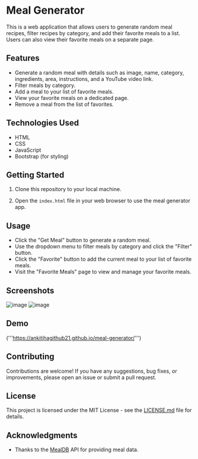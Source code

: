 # Meal Generator

This is a web application that allows users to generate random meal recipes, filter recipes by category, and add their favorite meals to a list. Users can also view their favorite meals on a separate page.

## Features

- Generate a random meal with details such as image, name, category, ingredients, area, instructions, and a YouTube video link.
- Filter meals by category.
- Add a meal to your list of favorite meals.
- View your favorite meals on a dedicated page.
- Remove a meal from the list of favorites.

## Technologies Used

- HTML
- CSS
- JavaScript
- Bootstrap (for styling)

## Getting Started

1. Clone this repository to your local machine.

2. Open the `index.html` file in your web browser to use the meal generator app.

## Usage

- Click the "Get Meal" button to generate a random meal.
- Use the dropdown menu to filter meals by category and click the "Filter" button.
- Click the "Favorite" button to add the current meal to your list of favorite meals.
- Visit the "Favorite Meals" page to view and manage your favorite meals.

## Screenshots

![image](https://github.com/ankitjhagithub21/meal-generator/assets/91364014/fdd7f96d-4f72-496b-9c1d-e15e602aec64)
![image](https://github.com/ankitjhagithub21/meal-generator/assets/91364014/720416b7-e503-4480-a33c-81abec0394d4)



## Demo

('''https://ankitjhagithub21.github.io/meal-generator/''')

## Contributing

Contributions are welcome! If you have any suggestions, bug fixes, or improvements, please open an issue or submit a pull request.

## License

This project is licensed under the MIT License - see the [LICENSE.md](LICENSE.md) file for details.

## Acknowledgments

- Thanks to the [MealDB](https://www.themealdb.com/) API for providing meal data.

